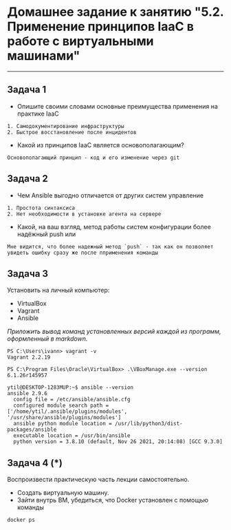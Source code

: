 
# Домашнее задание к занятию "5.2. Применение принципов IaaC в работе с виртуальными машинами"

---

## Задача 1

- Опишите своими словами основные преимущества применения на практике IaaC 

```
1. Самодокументирование инфраструктуры
2. Быстрое восстановление после инцидентов
```
- Какой из принципов IaaC является основополагающим?

```
Основополагающий принцип - код и его изменение через git
```

## Задача 2

- Чем Ansible выгодно отличается от других систем управление

```
1. Простота синтаксиса
2. Нет необходимости в установке агента на сервере
```

- Какой, на ваш взгляд, метод работы систем конфигурации более надёжный push или 

```
Мне видится, что более надежный метод `push` - так как он позволяет увидеть ошибку сразу же после пприменения команды
```

## Задача 3

Установить на личный компьютер:

- VirtualBox
- Vagrant
- Ansible

*Приложить вывод команд установленных версий каждой из программ, оформленный в markdown.*

```shell
PS C:\Users\ivann> vagrant -v
Vagrant 2.2.19
```

```shell
PS C:\Program Files\Oracle\VirtualBox> .\VBoxManage.exe --version
6.1.26r145957
```

```shell
ytil@DESKTOP-1283MUP:~$ ansible --version
ansible 2.9.6
  config file = /etc/ansible/ansible.cfg
  configured module search path = ['/home/ytil/.ansible/plugins/modules', '/usr/share/ansible/plugins/modules']
  ansible python module location = /usr/lib/python3/dist-packages/ansible
  executable location = /usr/bin/ansible
  python version = 3.8.10 (default, Nov 26 2021, 20:14:08) [GCC 9.3.0]
```

## Задача 4 (*)

Воспроизвести практическую часть лекции самостоятельно.

- Создать виртуальную машину.
- Зайти внутрь ВМ, убедиться, что Docker установлен с помощью команды
```
docker ps
```